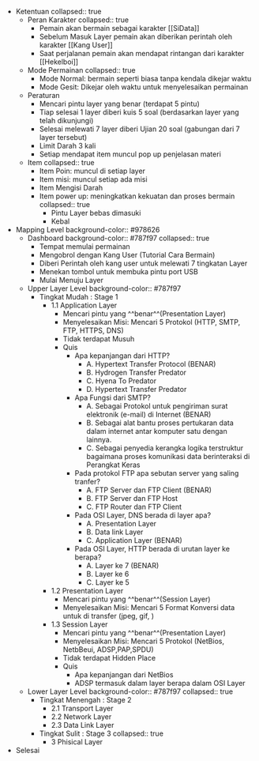 - Ketentuan
  collapsed:: true
	- Peran Karakter
	  collapsed:: true
		- Pemain akan bermain sebagai karakter [[SiData]]
		- Sebelum Masuk Layer pemain akan diberikan perintah oleh karakter [[Kang User]]
		- Saat perjalanan pemain akan mendapat rintangan dari karakter [[Hekelboi]]
	- Mode Permainan
	  collapsed:: true
		- Mode Normal: bermain seperti biasa tanpa kendala dikejar waktu
		- Mode Gesit: Dikejar oleh waktu untuk menyelesaikan permainan
	- Peraturan
		- Mencari pintu layer yang benar (terdapat 5 pintu)
		- Tiap selesai 1 layer diberi kuis 5 soal (berdasarkan layer yang telah dikunjungi)
		- Selesai melewati 7 layer diberi Ujian 20 soal (gabungan dari 7 layer tersebut)
		- Limit Darah 3 kali
		- Setiap mendapat item muncul pop up penjelasan materi
	- Item
	  collapsed:: true
		- Item Poin: muncul di setiap layer
		- Item misi: muncul setiap ada misi
		- Item Mengisi Darah
		- Item power up: meningkatkan kekuatan dan proses bermain
		  collapsed:: true
			- Pintu Layer bebas dimasuki
			- Kebal
- Mapping Level
  background-color:: #978626
	- Dashboard
	  background-color:: #787f97
	  collapsed:: true
		- Tempat memulai permainan
		- Mengobrol dengan Kang User (Tutorial Cara Bermain)
		- Diberi Perintah oleh kang user untuk melewati 7 tingkatan Layer
		- Menekan tombol untuk membuka pintu port USB
		- Mulai Menuju Layer
	- Upper Layer Level
	  background-color:: #787f97
		- Tingkat Mudah : Stage 1
			- 1.1 Application Layer
				- Mencari pintu yang ^^benar^^(Presentation Layer)
				- Menyelesaikan Misi: Mencari 5 Protokol (HTTP, SMTP, FTP, HTTPS, DNS)
				- Tidak terdapat Musuh
				- Quis
					- Apa kepanjangan dari HTTP?
						- A. Hypertext Transfer Protocol (BENAR)
						- B. Hydrogen Transfer Predator
						- C. Hyena To Predator
						- D. Hypertext Transfer Predator
					- Apa Fungsi dari SMTP?
						- A. Sebagai Protokol untuk pengiriman surat elektronik (e-mail) di Internet (BENAR)
						- B.  Sebagai alat bantu proses pertukaran data dalam internet antar komputer satu dengan lainnya.
						- C. Sebagai penyedia kerangka logika terstruktur bagaimana proses komunikasi data berinteraksi di Perangkat Keras
					- Pada protokol FTP apa sebutan server yang saling tranfer?
						- A. FTP Server dan FTP Client (BENAR)
						- B. FTP Server dan FTP Host
						- C. FTP Router dan FTP Client
					- Pada OSI Layer, DNS berada di layer apa?
						- A. Presentation Layer
						- B. Data link Layer
						- C. Application Layer (BENAR)
					- Pada OSI Layer, HTTP berada di urutan layer ke berapa?
						- A. Layer ke 7 (BENAR)
						- B. Layer ke 6
						- C. Layer ke 5
			- 1.2 Presentation Layer
				- Mencari pintu yang ^^benar^^(Session Layer)
				- Menyelesaikan Misi: Mencari 5 Format Konversi data untuk di transfer (jpeg, gif, )
			- 1.3 Session Layer
				- Mencari pintu yang ^^benar^^(Presentation Layer)
				- Menyelesaikan Misi: Mencari 5 Protokol (NetBios, NetbBeui, ADSP,PAP,SPDU)
				- Tidak terdapat Hidden Place
				- Quis
					- Apa kepanjangan dari NetBios
					- ADSP termasuk dalam layer berapa dalam OSI Layer
	- Lower Layer Level
	  background-color:: #787f97
	  collapsed:: true
		- Tingkat Menengah : Stage 2
			- 2.1 Transport Layer
			- 2.2 Network Layer
			- 2.3 Data Link Layer
		- Tingkat Sulit : Stage 3
		  collapsed:: true
			- 3 Phisical Layer
- Selesai